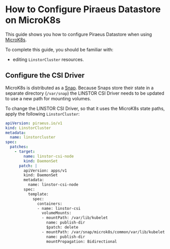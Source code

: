 # How to Configure Piraeus Datastore on MicroK8s

This guide shows you how to configure Piraeus Datastore when using [MicroK8s](https://microk8s.io/).

To complete this guide, you should be familiar with:

* editing `LinstorCluster` resources.

## Configure the CSI Driver

MicroK8s is distributed as a [Snap](https://ubuntu.com/core/services/guide/snaps-intro). Because Snaps store their state
in a separate directory (`/var/snap`) the LINSTOR CSI Driver needs to be updated to use a new path for mounting volumes.

To change the LINSTOR CSI Driver, so that it uses the MicroK8s state paths, apply the following `LinstorCluster`:

```yaml
apiVersion: piraeus.io/v1
kind: LinstorCluster
metadata:
  name: linstorcluster
spec:
  patches:
    - target:
        name: linstor-csi-node
        kind: DaemonSet
      patch: |
        apiVersion: apps/v1
        kind: DaemonSet
        metadata:
          name: linstor-csi-node
        spec:
          template:
            spec:
              containers:
              - name: linstor-csi
                volumeMounts:
                - mountPath: /var/lib/kubelet
                  name: publish-dir
                  $patch: delete
                - mountPath: /var/snap/microk8s/common/var/lib/kubelet
                  name: publish-dir
                  mountPropagation: Bidirectional
```
